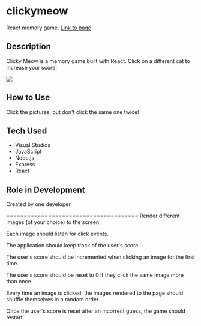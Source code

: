 # clickymeow
React memory game.
[Link to page](https://reekamaharaj.github.io/clickymeow/)

## Description
Clicky Meow is a memory game built with React. Click on a different cat to increase your score!

![](/images/clickymeow)

## How to Use
Click the pictures, but don't click the same one twice!

## Tech Used

 - Visual Studios
 - JavaScript
 - Node.js
 - Express
 - React

## Role in Development
Created by one developer

======================================
Render different images (of your choice) to the screen.

Each image should listen for click events.

The application should keep track of the user's score.

The user's score should be incremented when clicking an image for the first time.

The user's score should be reset to 0 if they click the same image more than once.

Every time an image is clicked, the images rendered to the page should shuffle themselves in a random order.

Once the user's score is reset after an incorrect guess, the game should restart.
